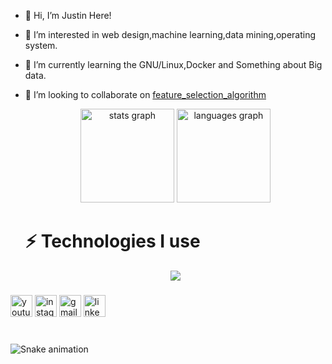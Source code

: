 - 👋 Hi, I’m Justin Here!

- 👀 I’m interested in web design,machine learning,data mining,operating system.
  
- 🌱 I’m currently learning the GNU/Linux,Docker and Something about Big data.

- 💞️ I’m looking to collaborate on [feature_selection_algorithm](https://github.com/Justin-12138/feature_selection_algorithm)

  

  <div align="center">
    <img src="https://github-readme-stats.vercel.app/api?username&hide_title=false&hide_rank=false&show_icons=true&include_all_commits=true&count_private=true&disable_animations=false&theme=dracula&locale=en&hide_border=false" height="150" alt="stats graph"  />
    <img src="https://github-readme-stats.vercel.app/api/top-langs?username=Justin-12138&locale=en&hide_title=false&layout=compact&card_width=320&langs_count=5&theme=dracula&hide_border=false" height="150" alt="languages graph"  />
  </div>

  # ⚡ Technologies I use 

  <p align="center">
    <a href="https://skillicons.dev">
      <img src="https://skillicons.dev/icons?i=linux,md,vim,bash,git,cpp,py,pytorch,js,html,css,flask,r,kubernetes,docker,vscode,mysql,nginx" />
    </a>
  </p>

###

<div align="left">
    <a href="https://www.youtube.com/@user-mn6by9xi2e/featured"><img src="https://img.shields.io/static/v1?message=Youtube&logo=youtube&label=&color=FF0000&logoColor=white&labelColor=&style=for-the-badge" height="35" alt="youtube logo"  /></a>
  <a href="https://www.instagram.com/justinliu303/?next=%2F"><img src="https://img.shields.io/static/v1?message=Instagram&logo=instagram&label=&color=E4405F&logoColor=white&labelColor=&style=for-the-badge" height="35" alt="instagram logo"  /></a>
  <a href="www.baidu.com"><img src="https://img.shields.io/static/v1?message=Gmail&logo=gmail&label=&color=D14836&logoColor=white&labelColor=&style=for-the-badge" height="35" alt="gmail logo"  /></a>
  <a href="https://www.linkedin.com/in/justin-liu-a2877928a/"><img src="https://img.shields.io/static/v1?message=LinkedIn&logo=linkedin&label=&color=0077B5&logoColor=white&labelColor=&style=for-the-badge" height="35" alt="linkedin logo"  /></a>
</div>

###

<br clear="both">

<img src="https://raw.githubusercontent.com/maurodesouza/maurodesouza/output/snake.svg" alt="Snake animation" />

###
